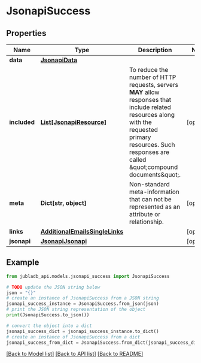 # JsonapiSuccess


## Properties

Name | Type | Description | Notes
------------ | ------------- | ------------- | -------------
**data** | [**JsonapiData**](JsonapiData.md) |  | 
**included** | [**List[JsonapiResource]**](JsonapiResource.md) | To reduce the number of HTTP requests, servers **MAY** allow responses that include related resources along with the requested primary resources. Such responses are called \&quot;compound documents\&quot;. | [optional] 
**meta** | **Dict[str, object]** | Non-standard meta-information that can not be represented as an attribute or relationship. | [optional] 
**links** | [**AdditionalEmailsSingleLinks**](AdditionalEmailsSingleLinks.md) |  | [optional] 
**jsonapi** | [**JsonapiJsonapi**](JsonapiJsonapi.md) |  | [optional] 

## Example

```python
from jubladb_api.models.jsonapi_success import JsonapiSuccess

# TODO update the JSON string below
json = "{}"
# create an instance of JsonapiSuccess from a JSON string
jsonapi_success_instance = JsonapiSuccess.from_json(json)
# print the JSON string representation of the object
print(JsonapiSuccess.to_json())

# convert the object into a dict
jsonapi_success_dict = jsonapi_success_instance.to_dict()
# create an instance of JsonapiSuccess from a dict
jsonapi_success_from_dict = JsonapiSuccess.from_dict(jsonapi_success_dict)
```
[[Back to Model list]](../README.md#documentation-for-models) [[Back to API list]](../README.md#documentation-for-api-endpoints) [[Back to README]](../README.md)


